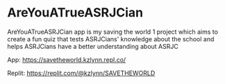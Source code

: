 # AreYouATrueASRJCian

AreYouATrueASRJCian app is my saving the world 1 project which aims to create a fun quiz that tests ASRJCians' knowledge about the school and helps ASRJCians have a better understanding about ASRJC

App: https://savetheworld.kzlynn.repl.co/

Replit: https://replit.com/@kzlynn/SAVETHEWORLD
